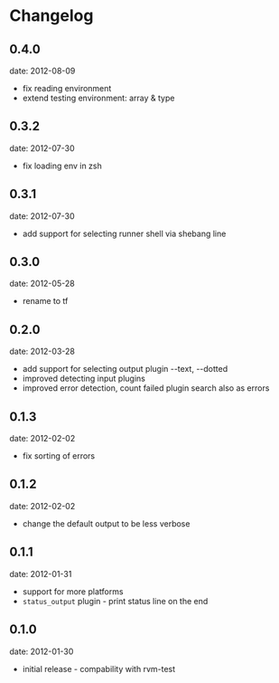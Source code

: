 # Changelog

## 0.4.0
date: 2012-08-09

 - fix reading environment
 - extend testing environment: array & type

## 0.3.2
date: 2012-07-30

 - fix loading env in zsh

## 0.3.1
date: 2012-07-30

 - add support for selecting runner shell via shebang line

## 0.3.0
date: 2012-05-28

 - rename to tf

## 0.2.0
date: 2012-03-28

 - add support for selecting output plugin --text, --dotted
 - improved detecting input plugins
 - improved error detection, count failed plugin search also as errors

## 0.1.3
date: 2012-02-02

 - fix sorting of errors

## 0.1.2
date: 2012-02-02

 - change the default output to be less verbose

## 0.1.1
date: 2012-01-31

 - support for more platforms
 - `status_output` plugin - print status line on the end

## 0.1.0
date: 2012-01-30

 - initial release - compability with rvm-test
